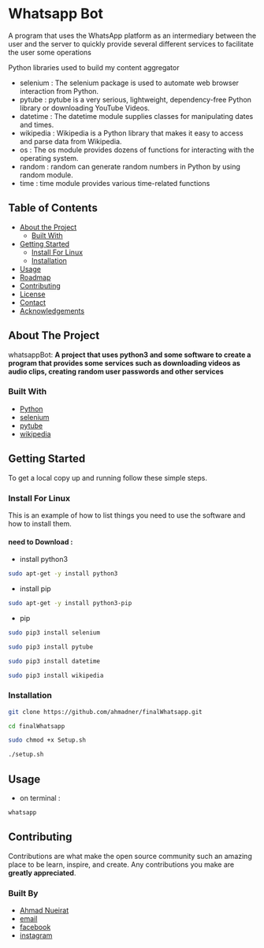 # Whatsapp Bot

A program that uses the WhatsApp platform as an intermediary between the user and the server
to quickly provide several different services to facilitate the user some operations

Python libraries used to build my content aggregator

* selenium : The selenium package is used to automate web browser interaction from Python.
* pytube : pytube is a very serious, lightweight, dependency-free Python library or downloading YouTube Videos.
* datetime : The datetime module supplies classes for manipulating dates and times.
* wikipedia : Wikipedia is a Python library that makes it easy to access and parse data from Wikipedia.
* os : The os module provides dozens of functions for interacting with the operating system.
* random : random can generate random numbers in Python by using random module. 
* time : time module provides various time-related functions
<!-- TABLE OF CONTENTS -->
## Table of Contents

* [About the Project](#about-the-project)
  * [Built With](#built-with)
* [Getting Started](#getting-started)
  * [Install For Linux](#Install-For-Linux)
  * [Installation](#installation)
* [Usage](#usage)
* [Roadmap](#roadmap)
* [Contributing](#contributing)
* [License](#license)
* [Contact](#contact)
* [Acknowledgements](#acknowledgements)

<!-- ABOUT THE PROJECT -->
## About The Project

whatsappBot:
**A project that uses python3 and some software to create a program that provides some services such as downloading videos as audio clips, creating random user passwords and other services**


### Built With

* [Python](https://www.python.org/)
* [selenium](https://pypi.org/project/selenium/)
* [pytube](https://pypi.org/project/pytube/)
* [wikipedia](https://pypi.org/project/wikipedia/)

<!-- GETTING STARTED -->
## Getting Started

To get a local copy up and running follow these simple steps.

### Install For Linux
This is an example of how to list things you need to use the software and how to install them.

#### need to Download :

* install python3 
```sh
sudo apt-get -y install python3
```
* install pip
```sh
sudo apt-get -y install python3-pip
```

* pip
```sh
sudo pip3 install selenium
```
```sh
sudo pip3 install pytube
```
```sh
sudo pip3 install datetime
```
```sh
sudo pip3 install wikipedia
```
### Installation
 
```sh
git clone https://github.com/ahmadner/finalWhatsapp.git
```
```sh
cd finalWhatsapp
```
```sh
sudo chmod +x Setup.sh
```
```sh
./setup.sh
```

## Usage

* on terminal :
```sh
whatsapp
```
## Contributing

Contributions are what make the open source community such an amazing place to be learn, inspire, and create. Any contributions you make are **greatly appreciated**.

### Built By

* [Ahmad Nueirat](https://www.github.com/ahmadner)
* [email](ahmadmnueirat@gmail.com)
* [facebook](https://www.facebook.com/ahmadner0/)
* [instagram](https://www.instagram.com/ahmad.ner_/)
